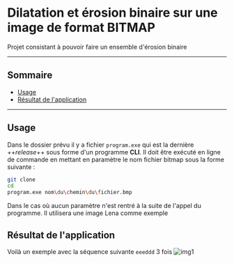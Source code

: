 # Dilatation et érosion binaire sur une image de format BITMAP
Projet consistant à pouvoir faire un ensemble d'érosion binaire

---

## Sommaire
* [Usage][Usage]
* [Résultat de l'application][Result]

---

## Usage
Dans le dossier prévu il y a fichier `program.exe` qui est la dernière ++_release_++ sous forme d'un programme **CLI**. Il doit être exécuté en ligne de commande en mettant en paramètre le nom fichier bitmap sous la forme suivante :
```sh
git clone 
cd
program.exe nom\du\chemin\du\fichier.bmp
```
Dans le cas où aucun paramètre n'est rentré à la suite de l'appel du programme. Il utilisera une image Lena comme exemple

## Résultat de l'application
Voilà un exemple avec la séquence suivante `eeeddd` 3 fois
![img1](https://zupimages.net/up/18/25/tstc.png)

[Usage]: https://github.com/A1c0/Dilatation_erosion_binaire_bitmap#usage
[Result]: https://github.com/A1c0/Dilatation_erosion_binaire_bitmap#r%C3%A9sultat-de-lapplication

